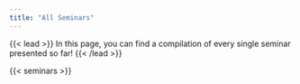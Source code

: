 ```yaml
---
title: "All Seminars"
---
```


{{< lead >}}
In this page, you can find a compilation of every single seminar presented so far!
{{< /lead >}}

{{< seminars >}}

